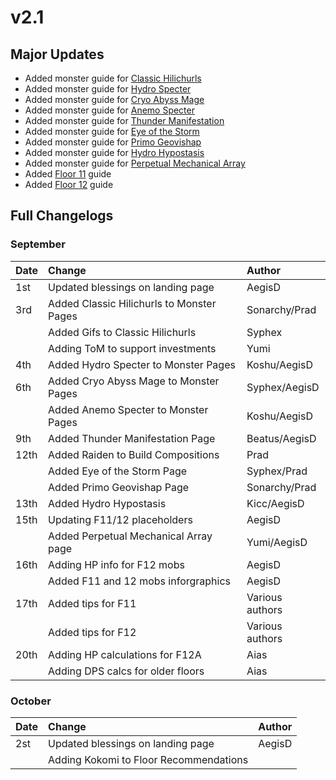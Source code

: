 # v2.1

## Major Updates

* Added monster guide for [Classic Hilichurls](../../monsters/hilichurls/classic-hilichurls.md)
* Added monster guide for [Hydro Specter](../../monsters/specters/hydro-specter.md)
* Added monster guide for [Cryo Abyss Mage](../../monsters/abyss-order/cryo-abyss-mage.md)
* Added monster guide for [Anemo Specter](../../monsters/specters/anemo-specter.md)
* Added monster guide for [Thunder Manifestation](../../monsters/elites/thunder-manifestation.md)
* Added monster guide for [Eye of the Storm](../../monsters/animals/eye-of-the-storm.md)
* Added monster guide for [Primo Geovishap](../../monsters/elites/primo-geovishap.md)
* Added monster guide for [Hydro Hypostasis](../../monsters/elites/hydro-hypostasis.md)
* Added monster guide for [Perpetual Mechanical Array](../../monsters/elites/perpetual-mechanical-array.md)
* Added [Floor 11](../../floors/spire/floor-11.md) guide
* Added [Floor 12](../../floors/spire/floor-12.md) guide

## Full Changelogs

### September

| Date | Change | Author |
| :--- | :--- | :--- |
| 1st | Updated blessings on landing page | AegisD |
| 3rd | Added Classic Hilichurls to Monster Pages | Sonarchy/Prad |
|  | Added Gifs to Classic Hilichurls | Syphex |
|  | Adding ToM to support investments | Yumi |
| 4th | Added Hydro Specter to Monster Pages | Koshu/AegisD |
| 6th | Added Cryo Abyss Mage to Monster Pages | Syphex/AegisD |
|  | Added Anemo Specter to Monster Pages | Koshu/AegisD |
| 9th | Added Thunder Manifestation Page | Beatus/AegisD |
| 12th | Added Raiden to Build Compositions | Prad |
|  | Added Eye of the Storm Page  | Syphex/Prad |
|  | Added Primo Geovishap Page | Sonarchy/Prad |
| 13th | Added Hydro Hypostasis | Kicc/AegisD |
| 15th | Updating F11/12 placeholders | AegisD |
|  | Added Perpetual Mechanical Array page | Yumi/AegisD |
| 16th | Adding HP info for F12 mobs | AegisD |
|  | Added F11 and 12 mobs inforgraphics | AegisD |
| 17th | Added tips for F11 | Various authors |
|  | Added tips for F12 | Various authors |
| 20th | Adding HP calculations for F12A | Aias |
|  | Adding DPS calcs for older floors | Aias |

### October

| Date | Change | Author |
| :--- | :--- | :--- |
| 2st | Updated blessings on landing page | AegisD |
|  | Adding Kokomi to Floor Recommendations |  |

